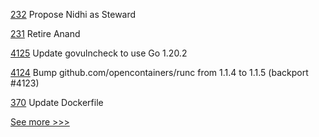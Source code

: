 
[232](https://github.com/hyperledger-labs/hyperledger-labs.github.io/pull/232) Propose Nidhi as Steward

[231](https://github.com/hyperledger-labs/hyperledger-labs.github.io/pull/231) Retire Anand

[4125](https://github.com/hyperledger/fabric/pull/4125) Update govulncheck to use Go 1.20.2

[4124](https://github.com/hyperledger/fabric/pull/4124) Bump github.com/opencontainers/runc from 1.1.4 to 1.1.5 (backport #4123)

[370](https://github.com/hyperledger-labs/blockchain-explorer/pull/370) Update Dockerfile


[See more >>>](https://start-here.hyperledger.org/pull-requests)
